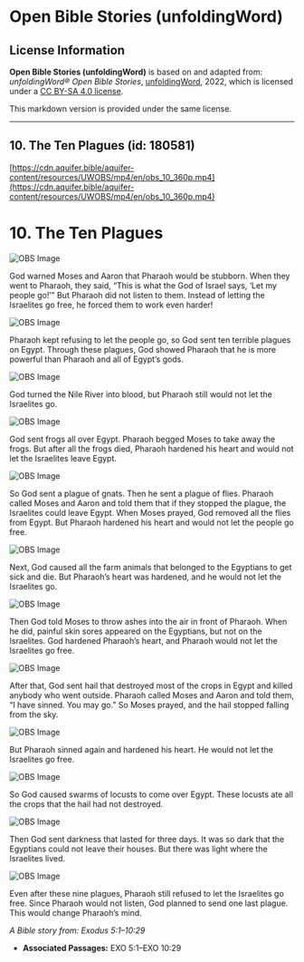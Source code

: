 # Open Bible Stories (unfoldingWord)

## License Information

**Open Bible Stories (unfoldingWord)** is based on and adapted from: _unfoldingWord® Open Bible Stories_, [unfoldingWord](https://unfoldingword.org/utw), 2022, which is licensed under a [CC BY-SA 4.0 license](https://creativecommons.org/licenses/by-sa/4.0/legalcode.en).

This markdown version is provided under the same license.



--------------------------------

## 10. The Ten Plagues (id: 180581)

[https://cdn.aquifer.bible/aquifer-content/resources/UWOBS/mp4/en/obs_10_360p.mp4](https://cdn.aquifer.bible/aquifer-content/resources/UWOBS/mp4/en/obs_10_360p.mp4)

10\. The Ten Plagues
====================

![OBS Image](https://cdn.aquifer.bible/aquifer-content/resources/UWOBS/jpg/360px/obs-en-10-01.jpg)

God warned Moses and Aaron that Pharaoh would be stubborn. When they went to Pharaoh, they said, “This is what the God of Israel says, ‘Let my people go!’” But Pharaoh did not listen to them. Instead of letting the Israelites go free, he forced them to work even harder!

![OBS Image](https://cdn.aquifer.bible/aquifer-content/resources/UWOBS/jpg/360px/obs-en-10-02.jpg)

Pharaoh kept refusing to let the people go, so God sent ten terrible plagues on Egypt. Through these plagues, God showed Pharaoh that he is more powerful than Pharaoh and all of Egypt’s gods.

![OBS Image](https://cdn.aquifer.bible/aquifer-content/resources/UWOBS/jpg/360px/obs-en-10-03.jpg)

God turned the Nile River into blood, but Pharaoh still would not let the Israelites go.

![OBS Image](https://cdn.aquifer.bible/aquifer-content/resources/UWOBS/jpg/360px/obs-en-10-04.jpg)

God sent frogs all over Egypt. Pharaoh begged Moses to take away the frogs. But after all the frogs died, Pharaoh hardened his heart and would not let the Israelites leave Egypt.

![OBS Image](https://cdn.aquifer.bible/aquifer-content/resources/UWOBS/jpg/360px/obs-en-10-05.jpg)

So God sent a plague of gnats. Then he sent a plague of flies. Pharaoh called Moses and Aaron and told them that if they stopped the plague, the Israelites could leave Egypt. When Moses prayed, God removed all the flies from Egypt. But Pharaoh hardened his heart and would not let the people go free.

![OBS Image](https://cdn.aquifer.bible/aquifer-content/resources/UWOBS/jpg/360px/obs-en-10-06.jpg)

Next, God caused all the farm animals that belonged to the Egyptians to get sick and die. But Pharaoh’s heart was hardened, and he would not let the Israelites go.

![OBS Image](https://cdn.aquifer.bible/aquifer-content/resources/UWOBS/jpg/360px/obs-en-10-07.jpg)

Then God told Moses to throw ashes into the air in front of Pharaoh. When he did, painful skin sores appeared on the Egyptians, but not on the Israelites. God hardened Pharaoh’s heart, and Pharaoh would not let the Israelites go free.

![OBS Image](https://cdn.aquifer.bible/aquifer-content/resources/UWOBS/jpg/360px/obs-en-10-08.jpg)

After that, God sent hail that destroyed most of the crops in Egypt and killed anybody who went outside. Pharaoh called Moses and Aaron and told them, “I have sinned. You may go.” So Moses prayed, and the hail stopped falling from the sky.

![OBS Image](https://cdn.aquifer.bible/aquifer-content/resources/UWOBS/jpg/360px/obs-en-10-09.jpg)

But Pharaoh sinned again and hardened his heart. He would not let the Israelites go free.

![OBS Image](https://cdn.aquifer.bible/aquifer-content/resources/UWOBS/jpg/360px/obs-en-10-10.jpg)

So God caused swarms of locusts to come over Egypt. These locusts ate all the crops that the hail had not destroyed.

![OBS Image](https://cdn.aquifer.bible/aquifer-content/resources/UWOBS/jpg/360px/obs-en-10-11.jpg)

Then God sent darkness that lasted for three days. It was so dark that the Egyptians could not leave their houses. But there was light where the Israelites lived.

![OBS Image](https://cdn.aquifer.bible/aquifer-content/resources/UWOBS/jpg/360px/obs-en-10-12.jpg)

Even after these nine plagues, Pharaoh still refused to let the Israelites go free. Since Pharaoh would not listen, God planned to send one last plague. This would change Pharaoh’s mind.

*A Bible story from: Exodus 5:1–10:29*

* **Associated Passages:** EXO 5:1–EXO 10:29

